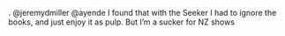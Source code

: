 <!--
id: 282299474
link: http://kevinisom.info/post/282299474/jeremydmiller-ayende-i-found-that-with-the
slug: jeremydmiller-ayende-i-found-that-with-the
date: Mon Dec 14 2009 12:23:03 GMT+1300 (NZDT)
raw: {"blog_name":"kevinisom","id":282299474,"post_url":"http://kevinisom.info/post/282299474/jeremydmiller-ayende-i-found-that-with-the","slug":"jeremydmiller-ayende-i-found-that-with-the","type":"text","date":"2009-12-13 23:23:03 GMT","timestamp":1260746583,"state":"published","format":"html","reblog_key":"FLIw6Ygm","tags":[],"short_url":"http://tmblr.co/Zw68YyGqunI","highlighted":[],"feed_item":"http://twitter.com/kev_nz/statuses/6641944191","from_feed_id":"650289","note_count":0,"title":null,"body":"<p>. @jeremydmiller @ayende I found that with the Seeker I had to ignore the books, and just enjoy it as pulp. But I&#8217;m a sucker for NZ shows</p>"}
publish: 2009-12-014
tags: 
title: null
-->


. @jeremydmiller @ayende I found that with the Seeker I had to ignore
the books, and just enjoy it as pulp. But I’m a sucker for NZ shows



